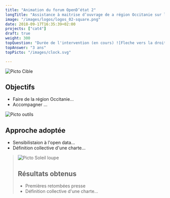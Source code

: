```yaml
---
title: "Animation du forum OpenD’état 2"
longTitle: "Assistance à maitrise d’ouvrage de a région Occitanie sur l’ouverture des données et l'animation territoriale de l'open data."
image: "/images/logos/logos_02-square.png"
date: 2018-09-17T16:35:39+02:00
projects: ["cat4"]
draft: true
weight: 300
topQuestion: "Durée de l'intervention (en cours) ![Fleche vers la droite](/images/white-dotted-arrow.svg)"
topAnswer: "3 ans"
topPicto: "/images/clock.svg"

---
```


![Picto Cible](/images/target.svg)
## Objectifs

- Faire de la région Occitanie…
- Accompagner …

![Picto outils](/images/tools.svg)
## Approche adoptée

- Sensibilistaion à l'open data…
- Définition collective d'une charte…

> ![Picto Soleil loupe](/images/search-sun.svg)
> ## Résultats obtenus
> 
> - Premières retombées presse
> - Définition collective d'une charte…